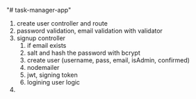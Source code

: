 "# task-manager-app"

<!-- show created_at property in client with date-fns  -->
<!-- Authentication -->

1. create user controller and route
2. password validation, email validation with validator
3. signup controller
   1. if email exists
   2. salt and hash the password with bcrypt
   3. create user (username, pass, email, isAdmin, confirmed)
   4. nodemailer
   5. jwt, signing token
   6. logining user logic
4. <!-- Autharization -->

<!-- 5. fileupload -->
